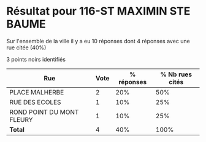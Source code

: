 # Résultat pour 116-ST MAXIMIN STE BAUME

Sur l'ensemble de la ville il y a eu 10 réponses dont 4 réponses avec une rue citée (40%)

3 points noirs identifiés

| Rue | Vote | % réponses | % Nb rues cités|
|-----|------|------------|----------------|
| PLACE MALHERBE | 2 | 20% | 50%|
| RUE DES ECOLES | 1 | 10% | 25%|
| ROND POINT DU MONT FLEURY | 1 | 10% | 25%|
| **Total** | 4 | 40% | 100%|

